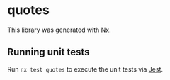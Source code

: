 # quotes

This library was generated with [Nx](https://nx.dev).

## Running unit tests

Run `nx test quotes` to execute the unit tests via [Jest](https://jestjs.io).
